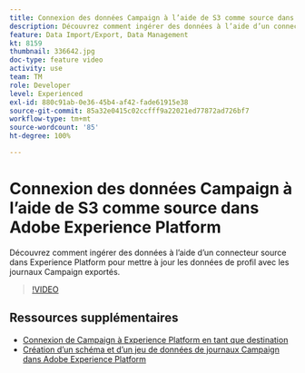 ```yaml
---
title: Connexion des données Campaign à l’aide de S3 comme source dans Adobe Experience Platform
description: Découvrez comment ingérer des données à l’aide d’un connecteur source dans Experience Platform pour mettre à jour les données de profil avec les journaux Campaign exportés.
feature: Data Import/Export, Data Management
kt: 8159
thumbnail: 336642.jpg
doc-type: feature video
activity: use
team: TM
role: Developer
level: Experienced
exl-id: 880c91ab-0e36-45b4-af42-fade61915e38
source-git-commit: 85a32e0415c02ccfff9a22021ed77872ad726bf7
workflow-type: tm+mt
source-wordcount: '85'
ht-degree: 100%

---
```


# Connexion des données Campaign à l’aide de S3 comme source dans Adobe Experience Platform

Découvrez comment ingérer des données à l’aide d’un connecteur source dans Experience Platform pour mettre à jour les données de profil avec les journaux Campaign exportés.

>[!VIDEO](https://video.tv.adobe.com/v/336642?quality=12)

## Ressources supplémentaires

* [Connexion de Campaign à Experience Platform en tant que destination](/help/tutorial-integrate-with-experience-platform/connect-campaign-to-experience-platform-as-destination.md)
* [Création d’un schéma et d’un jeu de données de journaux Campaign dans Adobe Experience Platform](/help/tutorial-integrate-with-experience-platform/create-a-campaign-logs-schema-and-dataset-in-experience-platform.md)
